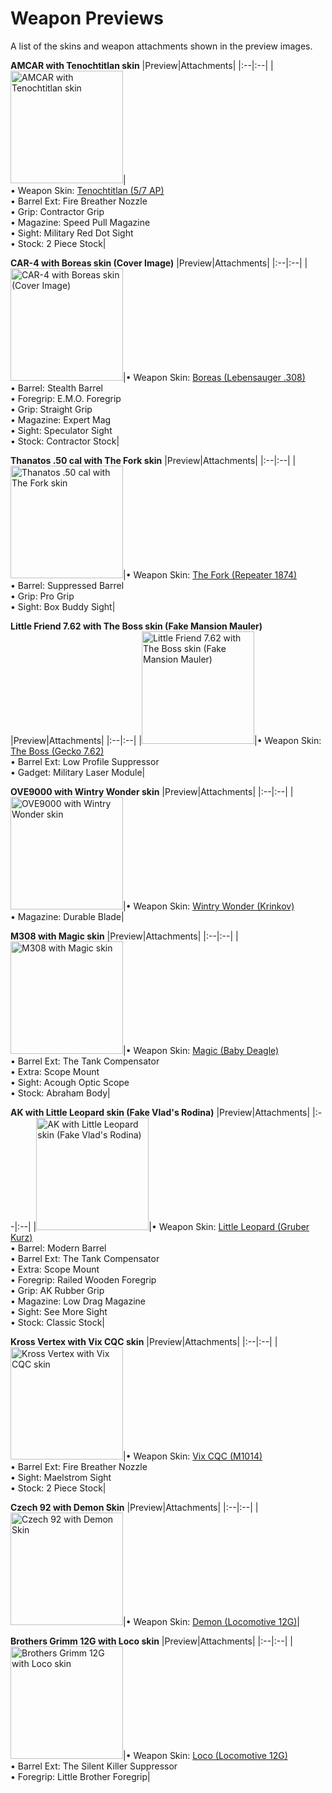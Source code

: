 # Weapon Previews

A list of the skins and weapon attachments shown in the preview images.

**AMCAR with Tenochtitlan skin**
|Preview|Attachments|
|:--|:--|
|<a href="https://i.imgur.com/yh5299l.jpg"><img src="https://i.imgur.com/yh5299l.jpg" alt="AMCAR with Tenochtitlan skin" height="180"></a>|<img width=500/>• Weapon Skin: [Tenochtitlan (5/7 AP)](https://steamcommunity.com/market/search?q=%225%2F7+AP+PISTOL+%7C+Tenochtitlan%22)<br>• Barrel Ext: Fire Breather Nozzle<br>• Grip: Contractor Grip<br>• Magazine: Speed Pull Magazine<br>• Sight: Military Red Dot Sight<br>• Stock: 2 Piece Stock|

**CAR-4 with Boreas skin (Cover Image)**
|Preview|Attachments|
|:--|:--|
|<a href="https://i.imgur.com/4DnFArs.jpg"><img src="https://i.imgur.com/4DnFArs.jpg" alt="CAR-4 with Boreas skin (Cover Image)" height="180"></a>|• Weapon Skin: [Boreas (Lebensauger .308)](https://steamcommunity.com/market/search?q=%22LEBENSAUGER+.308+SNIPER+RIFLE+%7C+Boreas%22)<br>• Barrel: Stealth Barrel<br>• Foregrip: E.M.O. Foregrip<br>• Grip: Straight Grip<br>• Magazine: Expert Mag<br>• Sight: Speculator Sight<br>• Stock: Contractor Stock|

**Thanatos .50 cal with The Fork skin**
|Preview|Attachments|
|:--|:--|
|<a href="https://i.imgur.com/5nY71kT.jpg"><img src="https://i.imgur.com/5nY71kT.jpg" alt="Thanatos .50 cal with The Fork skin" height="180"></a>|• Weapon Skin: [The Fork (Repeater 1874)](https://steamcommunity.com/market/search?q=%22REPEATER+1874+SNIPER+RIFLE+%7C+The+Fork%22)<br>• Barrel: Suppressed Barrel<br>• Grip: Pro Grip<br>• Sight: Box Buddy Sight|

**Little Friend 7.62 with The Boss skin (Fake Mansion Mauler)**
|Preview|Attachments|
|:--|:--|
|<a href="https://i.imgur.com/dCNpVlk.jpg"><img src="https://i.imgur.com/dCNpVlk.jpg" alt="Little Friend 7.62 with The Boss skin (Fake Mansion Mauler)" height="180"></a>|• Weapon Skin: [The Boss (Gecko 7.62)](https://steamcommunity.com/market/search?q=%22GECKO+7.62+RIFLE+%7C+The+Boss%22)<br>• Barrel Ext: Low Profile Suppressor<br>• Gadget: Military Laser Module|

**OVE9000 with Wintry Wonder skin**
|Preview|Attachments|
|:--|:--|
|<a href="https://i.imgur.com/92fXnE0.jpg"><img src="https://i.imgur.com/92fXnE0.jpg" alt="OVE9000 with Wintry Wonder skin" height="180"></a>|• Weapon Skin: [Wintry Wonder (Krinkov)](https://steamcommunity.com/market/search?q=%22KRINKOV+SUBMACHINE+GUN+%7C+Wintry+Wonder%22)<br>• Magazine: Durable Blade|

**M308 with Magic skin**
|Preview|Attachments|
|:--|:--|
|<a href="https://i.imgur.com/HAaMPOr.jpg"><img src="https://i.imgur.com/HAaMPOr.jpg" alt="M308 with Magic skin" height="180"></a>|• Weapon Skin: [Magic (Baby Deagle)](https://steamcommunity.com/market/search?q=%22BABY+DEAGLE+%7C+Magic%22)<br>• Barrel Ext: The Tank Compensator<br>• Extra: Scope Mount<br>• Sight: Acough Optic Scope<br>• Stock: Abraham Body|

**AK with Little Leopard skin (Fake Vlad's Rodina)**
|Preview|Attachments|
|:--|:--|
|<a href="https://i.imgur.com/HhipSIX.jpg"><img src="https://i.imgur.com/HhipSIX.jpg" alt="AK with Little Leopard skin (Fake Vlad's Rodina)" height="180"></a>|• Weapon Skin: [Little Leopard (Gruber Kurz)](https://steamcommunity.com/market/search?q=%22GRUBER+KURZ+PISTOL+%7C+Little+Leopard%22)<br>• Barrel: Modern Barrel<br>• Barrel Ext: The Tank Compensator<br>• Extra: Scope Mount<br>• Foregrip: Railed Wooden Foregrip<br>• Grip: AK Rubber Grip<br>• Magazine: Low Drag Magazine<br>• Sight: See More Sight<br>• Stock: Classic Stock|

**Kross Vertex with Vix CQC skin**
|Preview|Attachments|
|:--|:--|
|<a href="https://i.imgur.com/ZuPR0P4.jpg"><img src="https://i.imgur.com/ZuPR0P4.jpg" alt="Kross Vertex with Vix CQC skin" height="180"></a>|• Weapon Skin: [Vix CQC (M1014)](https://steamcommunity.com/market/search?q=%22M1014+SHOTGUN+%7C+Vix+CQC%22)<br>• Barrel Ext: Fire Breather Nozzle<br>• Sight: Maelstrom Sight<br>• Stock: 2 Piece Stock|

**Czech 92 with Demon Skin**
|Preview|Attachments|
|:--|:--|
|<a href="https://i.imgur.com/EbdUOIx.jpg"><img src="https://i.imgur.com/EbdUOIx.jpg" alt="Czech 92 with Demon Skin" height="180"></a>|• Weapon Skin: [Demon (Locomotive 12G)](https://steamcommunity.com/market/search?q=%22LOCOMOTIVE+12G+SHOTGUN+%7C+Demon%22)|

**Brothers Grimm 12G with Loco skin**
|Preview|Attachments|
|:--|:--|
|<a href="https://i.imgur.com/VDenlO7.jpg"><img src="https://i.imgur.com/VDenlO7.jpg" alt="Brothers Grimm 12G with Loco skin" height="180"></a>|• Weapon Skin: [Loco (Locomotive 12G)](https://steamcommunity.com/market/search?q=%22LOCOMOTIVE+12G+SHOTGUN+%7C+Loco%22)<br>• Barrel Ext: The Silent Killer Suppressor<br>• Foregrip: Little Brother Foregrip|
